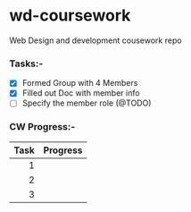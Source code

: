# wd-coursework
Web Design and development cousework repo

### Tasks:- 
- [x] Formed Group with 4 Members
- [x] Filled out Doc with member info
- [ ] Specify the member role  (@TODO)

### CW Progress:-

| Task | Progress      |
|-----:|---------------|
|     1|               |
|     2|               |
|     3|               |

